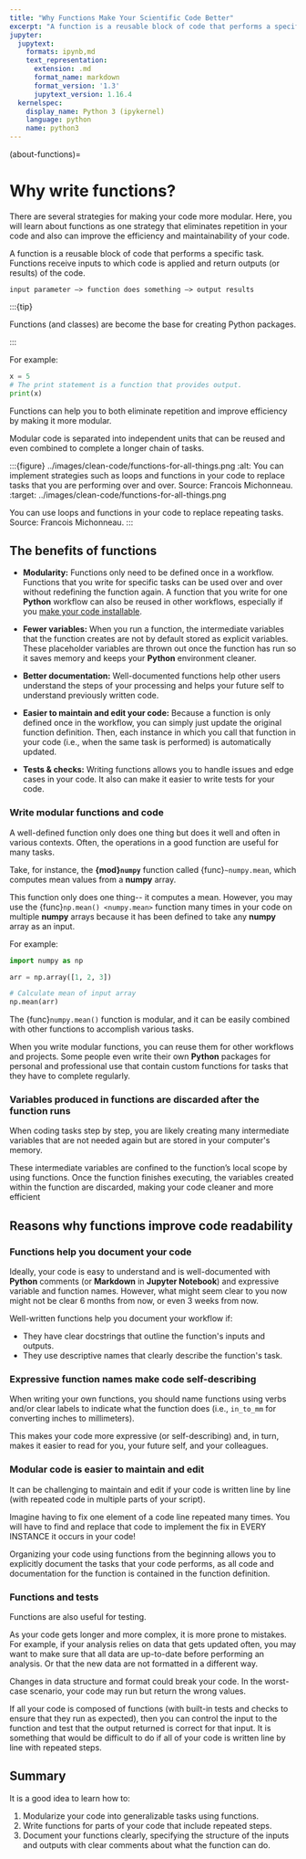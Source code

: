 ```yaml
---
title: "Why Functions Make Your Scientific Code Better"
excerpt: "A function is a reusable block of code that performs a specific task. Learn how to use functions to write DRY (Do Not Repeat Yourself) code in Python."
jupyter:
  jupytext:
    formats: ipynb,md
    text_representation:
      extension: .md
      format_name: markdown
      format_version: '1.3'
      jupytext_version: 1.16.4
  kernelspec:
    display_name: Python 3 (ipykernel)
    language: python
    name: python3
---
```




<!-- #region editable=true slideshow={"slide_type": ""} -->
(about-functions)=
# Why write functions?

There are several strategies for making your code more modular. Here, you will learn about 
functions as one strategy that eliminates repetition in your code and also can improve the 
efficiency and maintainability of your code. 

A function is a reusable block of code that performs a specific task. Functions receive inputs to which code is applied and return outputs (or results) of the code.

`input parameter –> function does something –> output results`

:::{tip}

Functions (and classes) are become the base for creating Python packages.

:::

For example:
<!-- #endregion -->

```python editable=true slideshow={"slide_type": ""}
x = 5
# The print statement is a function that provides output.
print(x)
```

<!-- #region editable=true slideshow={"slide_type": ""} -->
Functions can help you to both eliminate repetition and improve efficiency by making it more modular. 


Modular code is separated into independent units that can be reused and even combined to complete a longer chain of tasks.

:::{figure} ../images/clean-code/functions-for-all-things.png
:alt: You can implement strategies such as loops and functions in your code to replace tasks that you are performing over and over. Source: Francois Michonneau.
:target: ../images/clean-code/functions-for-all-things.png

You can use loops and functions in your code to replace repeating tasks.  
Source: Francois Michonneau.
:::

## The benefits of functions

* **Modularity:** Functions only need to be defined once in a workflow. Functions that you write for specific tasks can be used over and over without redefining the function again. A function that you write for one **Python** workflow can also be reused in other workflows, especially if you [make your code installable](https://www.pyopensci.org/python-package-guide/tutorials/installable-code.html).

* **Fewer variables:** When you run a function, the intermediate variables that the function creates are not by default stored as explicit variables. These placeholder variables are thrown out once the function has run so it saves memory and keeps your **Python** environment cleaner.
* **Better documentation:** Well-documented functions help other users understand the steps of your processing and helps your future self to understand previously written code.
* **Easier to maintain and edit your code:** Because a function is only defined once in the workflow, you can simply just update the original function definition. Then, each instance in which you call that function in your code (i.e., when the same task is performed) is automatically updated.
* **Tests & checks:** Writing functions allows you to handle issues and edge cases in your code. It also can make it easier to write tests for your code.

### Write modular functions and code

A well-defined function only does one thing but does it well and often in various contexts. Often, the operations in a good function are useful for many tasks.

Take, for instance, the **{mod}`numpy`** function called {func}`~numpy.mean`, which computes mean values from a **numpy** array.

This function only does one thing-- it computes a mean. However, you may use the {func}`np.mean() <numpy.mean>` function many times in your code on multiple **numpy** arrays because it has been defined to take any **numpy** array as an input.

For example:
<!-- #endregion -->

```python
import numpy as np

arr = np.array([1, 2, 3])

# Calculate mean of input array
np.mean(arr)
```

<!-- #region editable=true slideshow={"slide_type": ""} -->
The {func}`numpy.mean()` function is modular, and it can be easily combined with other functions to accomplish various tasks.

When you write modular functions, you can reuse them for other workflows and projects. Some people even write their own **Python** packages for personal and professional use that contain custom functions for tasks that they have to complete regularly.

### Variables produced in functions are discarded after the function runs

When coding tasks step by step, you are likely creating many intermediate variables that are not needed again but are
stored in your computer's memory.

These intermediate variables are confined to the function’s local scope by using functions. Once the function finishes executing, the variables created within the function are discarded, making your code cleaner and more efficient  

## Reasons why functions improve code readability

### Functions help you document your code  

Ideally, your code is easy to understand and is well-documented with **Python** comments (or **Markdown** in **Jupyter Notebook**) and expressive variable and function names. However, what might seem clear to you now might not be clear 6 months from now, or even 3 weeks from now.

Well-written functions help you document your workflow if:

* They have clear docstrings that outline the function's inputs and outputs.
* They use descriptive names that clearly describe the function's task.

### Expressive function names make code self-describing

When writing your own functions, you should name functions using verbs and/or clear labels to indicate what the function does (i.e., `in_to_mm` for converting inches to millimeters).

This makes your code more expressive (or self-describing) and, in turn, makes it easier to read for you, your future self, and your colleagues.

### Modular code is easier to maintain and edit

It can be challenging to maintain and edit if your code is written line by line (with repeated code in multiple parts of your script).

Imagine having to fix one element of a code line repeated many times. You will have to find and replace that code to implement the fix in EVERY INSTANCE it occurs in your code!

Organizing your code using functions from the beginning allows you to explicitly document the tasks that your code performs, as all code and documentation for the function is contained in the function definition.

### Functions and tests  

Functions are also useful for testing.

As your code gets longer and more complex, it is more prone to mistakes. For example, if your analysis relies on data that gets updated often, you may want to make sure that all data are up-to-date before performing an analysis. Or that the new data are not formatted in a different way.

Changes in data structure and format could break your code. In the worst-case scenario, your code may run but return the wrong values.

If all your code is composed of functions (with built-in tests and checks to ensure that they run as expected), then you can control the input to the function and test that the output returned is correct for that input. It is something that would be difficult to do if all of your code is written line by line with repeated steps.

## Summary

It is a good idea to learn how to:

1. Modularize your code into generalizable tasks using functions.
2. Write functions for parts of your code that include repeated steps.
3. Document your functions clearly, specifying the structure of the inputs and outputs with clear comments about what the function can do.
<!-- #endregion -->
